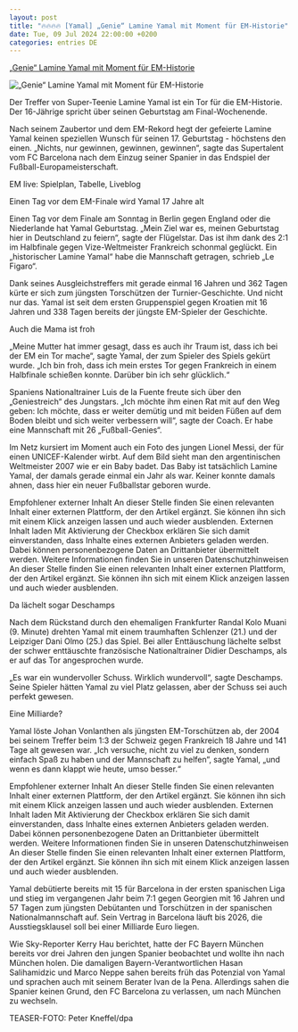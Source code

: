 ```yaml
---
layout: post
title: "🔥🔥🔥🔥 [Yamal] „Genie“ Lamine Yamal mit Moment für EM-Historie"
date: Tue, 09 Jul 2024 22:00:00 +0200
categories: entries DE
---
```

[„Genie“ Lamine Yamal mit Moment für EM-Historie](https://www.noz.de/sport/fussball/em-2024/artikel/genie-lamine-yamal-mit-moment-fuer-em-historie-47395103)

![„Genie“ Lamine Yamal mit Moment für EM-Historie](https://images.noz-mhn.de/img/47395102/crop/cbase_16_9-w1200/1100370070/47947312/gowib6ymvm-v9-ax-w1600h900.jpg)

Der Treffer von Super-Teenie Lamine Yamal ist ein Tor für die EM-Historie. Der 16-Jährige spricht über seinen Geburtstag am Final-Wochenende.

Nach seinem Zaubertor und dem EM-Rekord hegt der gefeierte Lamine Yamal keinen speziellen Wunsch für seinen 17. Geburtstag - höchstens den einen. „Nichts, nur gewinnen, gewinnen, gewinnen“, sagte das Supertalent vom FC Barcelona nach dem Einzug seiner Spanier in das Endspiel der Fußball-Europameisterschaft.

EM live: Spielplan, Tabelle, Liveblog

Einen Tag vor dem EM-Finale wird Yamal 17 Jahre alt

Einen Tag vor dem Finale am Sonntag in Berlin gegen England oder die Niederlande hat Yamal Geburtstag. „Mein Ziel war es, meinen Geburtstag hier in Deutschland zu feiern“, sagte der Flügelstar. Das ist ihm dank des 2:1 im Halbfinale gegen Vize-Weltmeister Frankreich schonmal geglückt. Ein „historischer Lamine Yamal“ habe die Mannschaft getragen, schrieb „Le Figaro“.

Dank seines Ausgleichstreffers mit gerade einmal 16 Jahren und 362 Tagen kürte er sich zum jüngsten Torschützen der Turnier-Geschichte. Und nicht nur das. Yamal ist seit dem ersten Gruppenspiel gegen Kroatien mit 16 Jahren und 338 Tagen bereits der jüngste EM-Spieler der Geschichte.

Auch die Mama ist froh

„Meine Mutter hat immer gesagt, dass es auch ihr Traum ist, dass ich bei der EM ein Tor mache“, sagte Yamal, der zum Spieler des Spiels gekürt wurde. „Ich bin froh, dass ich mein erstes Tor gegen Frankreich in einem Halbfinale schießen konnte. Darüber bin ich sehr glücklich.“

Spaniens Nationaltrainer Luis de la Fuente freute sich über den „Geniestreich“ des Jungstars. „Ich möchte ihm einen Rat mit auf den Weg geben: Ich möchte, dass er weiter demütig und mit beiden Füßen auf dem Boden bleibt und sich weiter verbessern will“, sagte der Coach. Er habe eine Mannschaft mit 26 „Fußball-Genies“.

Im Netz kursiert im Moment auch ein Foto des jungen Lionel Messi, der für einen UNICEF-Kalender wirbt. Auf dem Bild sieht man den argentinischen Weltmeister 2007 wie er ein Baby badet. Das Baby ist tatsächlich Lamine Yamal, der damals gerade einmal ein Jahr als war. Keiner konnte damals ahnen, dass hier ein neuer Fußballstar geboren wurde.

Empfohlener externer Inhalt An dieser Stelle finden Sie einen relevanten Inhalt einer externen Plattform, der den Artikel ergänzt. Sie können ihn sich mit einem Klick anzeigen lassen und auch wieder ausblenden. Externen Inhalt laden Mit Aktivierung der Checkbox erklären Sie sich damit einverstanden, dass Inhalte eines externen Anbieters geladen werden. Dabei können personenbezogene Daten an Drittanbieter übermittelt werden. Weitere Informationen finden Sie in unseren Datenschutzhinweisen An dieser Stelle finden Sie einen relevanten Inhalt einer externen Plattform, der den Artikel ergänzt. Sie können ihn sich mit einem Klick anzeigen lassen und auch wieder ausblenden.

Da lächelt sogar Deschamps

Nach dem Rückstand durch den ehemaligen Frankfurter Randal Kolo Muani (9. Minute) drehten Yamal mit einem traumhaften Schlenzer (21.) und der Leipziger Dani Olmo (25.) das Spiel. Bei aller Enttäuschung lächelte selbst der schwer enttäuschte französische Nationaltrainer Didier Deschamps, als er auf das Tor angesprochen wurde.

„Es war ein wundervoller Schuss. Wirklich wundervoll“, sagte Deschamps. Seine Spieler hätten Yamal zu viel Platz gelassen, aber der Schuss sei auch perfekt gewesen.

Eine Milliarde?

Yamal löste Johan Vonlanthen als jüngsten EM-Torschützen ab, der 2004 bei seinem Treffer beim 1:3 der Schweiz gegen Frankreich 18 Jahre und 141 Tage alt gewesen war. „Ich versuche, nicht zu viel zu denken, sondern einfach Spaß zu haben und der Mannschaft zu helfen“, sagte Yamal, „und wenn es dann klappt wie heute, umso besser.“

Empfohlener externer Inhalt An dieser Stelle finden Sie einen relevanten Inhalt einer externen Plattform, der den Artikel ergänzt. Sie können ihn sich mit einem Klick anzeigen lassen und auch wieder ausblenden. Externen Inhalt laden Mit Aktivierung der Checkbox erklären Sie sich damit einverstanden, dass Inhalte eines externen Anbieters geladen werden. Dabei können personenbezogene Daten an Drittanbieter übermittelt werden. Weitere Informationen finden Sie in unseren Datenschutzhinweisen An dieser Stelle finden Sie einen relevanten Inhalt einer externen Plattform, der den Artikel ergänzt. Sie können ihn sich mit einem Klick anzeigen lassen und auch wieder ausblenden.

Yamal debütierte bereits mit 15 für Barcelona in der ersten spanischen Liga und stieg im vergangenen Jahr beim 7:1 gegen Georgien mit 16 Jahren und 57 Tagen zum jüngsten Debütanten und Torschützen in der spanischen Nationalmannschaft auf. Sein Vertrag in Barcelona läuft bis 2026, die Ausstiegsklausel soll bei einer Milliarde Euro liegen.

Wie Sky-Reporter Kerry Hau berichtet, hatte der FC Bayern München bereits vor drei Jahren den jungen Spanier beobachtet und wollte ihn nach München holen. Die damaligen Bayern-Verantwortlichen Hasan Salihamidzic und Marco Neppe sahen bereits früh das Potenzial von Yamal und sprachen auch mit seinem Berater Ivan de la Pena. Allerdings sahen die Spanier keinen Grund, den FC Barcelona zu verlassen, um nach München zu wechseln.

TEASER-FOTO: Peter Kneffel/dpa

